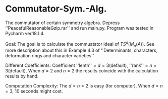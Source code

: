 # Commutator-Sym.-Alg.
The commutator of certain symmetry algebra.
Depress ''PeacefulReasonableGzip.rar'' and run main.py.
Program was tested in Pycharm ver.18.1.4.

Goal:
The goal is to calculate the commuatator ideal of $TS^d(M_n(A)).$ 
See more description about this in Example 4.3 of ''Determinants, characters, deformation rings and character varieties''

Different Coefficients:
Coefficient ''lenth''$=d=3$(default), ''rank''$=n=3$(default).
When $d=2$ and $n=2$ the results coincide with the calculation results by hand.

Computation Complexity:
The $d=n=2$ is easy (for computer).
When $d=n=3,$ 10 seconds might cost.
